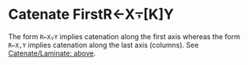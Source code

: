 




<h1 class="heading"><span class="name">Catenate First</span><span class="command">R←X⍪[K]Y</span></h1>

The form `R←X⍪Y` implies catenation along the first axis whereas the form `R←X,Y` implies catenation along the last axis (columns).  See [Catenate/Laminate: above](../../non-scalar-dyadic-structural-functions/catenate-laminate.md).



